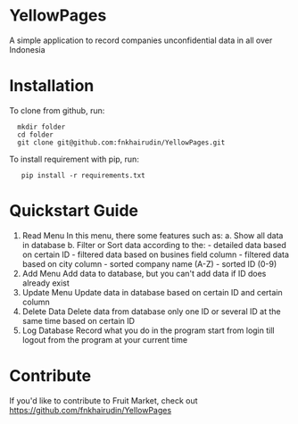 # YellowPages
A simple application to record companies unconfidential data in all over Indonesia

# Installation
To clone from github, run:

      mkdir folder
      cd folder
      git clone git@github.com:fnkhairudin/YellowPages.git

To install requirement with pip, run:
  
       pip install -r requirements.txt
  
# Quickstart Guide
1. Read Menu
       In this menu, there some features such as:
       a. Show all data in database
       b. Filter or Sort data according to the:
            - detailed data based on certain ID
            - filtered data based on busines field column
            - filtered data based on city column
            - sorted company name (A-Z)
            - sorted ID (0-9)
2. Add Menu
        Add data to database, but you can't add data if ID does already exist
3. Update Menu
        Update data in database based on certain ID and certain column
4. Delete Data
        Delete data from database only one ID or several ID at the same time based on certain ID
5. Log Database
        Record what you do in the program start from login till logout from the program at your current time

# Contribute
If you'd like to contribute to Fruit Market, check out https://github.com/fnkhairudin/YellowPages
